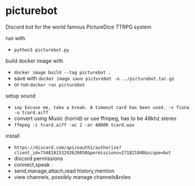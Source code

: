 # picturebot
Discord bot for the world famous PictureDice TTRPG system



run with
- `python3 picturebot.py`

build docker image with
- `docker image build --tag picturebot .`
- save with `docker image save picturebot -o ../picturebot.tar.gz`
- or run `docker run picturebot`

setup sound
- `say Excuse me, take a break. A timeout card has been used. -v fiona -o tcard.aiff`
- convert using Music (horrid) or use ffmpeg, has to be 48khz stereo
- `ffmpeg -i tcard.aiff -ac 2 -ar 48000 tcard.wav`

install 
- `https://discord.com/api/oauth2/authorize?client_id=734818153292628058&permissions=271821840&scope=bot`
- discord permissions
 - connect,speak
 - send,manage,attach,read history,mention
 - view channels,  possibly manage channels&roles
